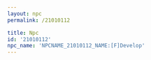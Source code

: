 ```yaml
---
layout: npc
permalink: /21010112

title: Npc
id: '21010112'
npc_name: 'NPCNAME_21010112_NAME:[F]Develop'
---
```

